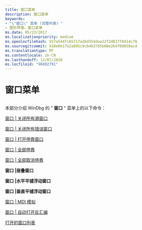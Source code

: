 ```yaml
---
title: 窗口菜单
description: 窗口菜单
keywords:
- "\"窗口\" 菜单 (完整列表) "
- 图形界面，窗口菜单
ms.date: 05/23/2017
ms.localizationpriority: medium
ms.openlocfilehash: 557a544fcb5f17a26d354dea22f2d837f8414c78
ms.sourcegitcommit: 418e6617e2a695c9cb4b37b5b60e264760858acd
ms.translationtype: MT
ms.contentlocale: zh-CN
ms.lasthandoff: 12/07/2020
ms.locfileid: "96802791"
---
```

# <a name="window-menu"></a>窗口菜单


## <span id="ddk_window_menu_dbg"></span><span id="DDK_WINDOW_MENU_DBG"></span>


本部分介绍 WinDbg 的 " **窗口** " 菜单上的以下命令：

[窗口 | 关闭所有源窗口](window---close-all-source-windows.md)

[窗口 | 关闭所有错误窗口](window---close-all-error-windows.md)

[窗口 | 打开停靠窗口](window---open-dock.md)

[窗口 | 全部停靠](window---dock-all.md)

[窗口 | 全部取消停靠](window---undock-all.md)

**窗口 |层叠窗口**

**窗口 |水平平铺浮动窗口**

**窗口 |垂直平铺浮动窗口**

[窗口 | MDI 模拟](window---mdi-emulation.md)

[窗口 | 自动打开反汇编](window---automatically-open-disassembly.md)

[打开的窗口列表](list-of-open-windows.md)

 

 





